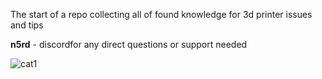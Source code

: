 The start of a repo collecting all of found knowledge for 3d printer issues and tips

**n5rd** - discordfor any direct questions or support needed


![cat1](https://github.com/n5rd/printer-tips/assets/112906511/1f217435-1fe5-45d7-8c68-5625ec66da5c)
